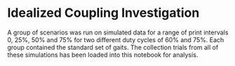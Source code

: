 Idealized Coupling Investigation
================================

A group of scenarios was run on simulated data for a range of 
print intervals 0, 25%, 50% and 75% for two different duty cycles of
60% and 75%. Each group contained the standard set of gaits. The 
collection trials from all of these simulations has been loaded into
this notebook for analysis.
